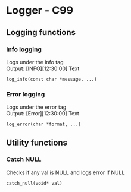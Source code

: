 # Logger - C99

## Logging functions
### Info logging
Logs under the info tag\
Output: [INFO][12:30:00] Text
```
log_info(const char *message, ...)
```
### Error logging

Logs under the error tag\
Output: [Error][12:30:00] Text
```
log_error(char *format, ...)
```
## Utility functions
### Catch NULL
Checks if any val is NULL and logs error if NULL
```
catch_null(void* val)
```